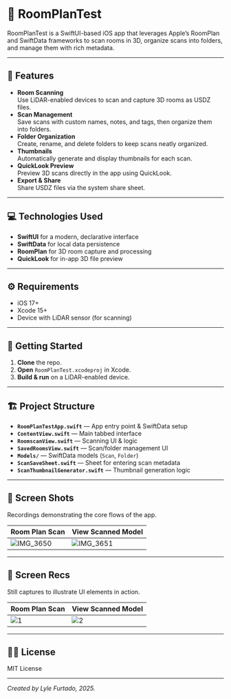 # 📱 RoomPlanTest

RoomPlanTest is a SwiftUI-based iOS app that leverages Apple’s RoomPlan and SwiftData frameworks to scan rooms in 3D, organize scans into folders, and manage them with rich metadata.

---

## 💫 Features

- **Room Scanning**  
  Use LiDAR-enabled devices to scan and capture 3D rooms as USDZ files.  
- **Scan Management**  
  Save scans with custom names, notes, and tags, then organize them into folders.  
- **Folder Organization**  
  Create, rename, and delete folders to keep scans neatly organized.  
- **Thumbnails**  
  Automatically generate and display thumbnails for each scan.  
- **QuickLook Preview**  
  Preview 3D scans directly in the app using QuickLook.  
- **Export & Share**  
  Share USDZ files via the system share sheet.

---

## 💻 Technologies Used

- **SwiftUI** for a modern, declarative interface  
- **SwiftData** for local data persistence  
- **RoomPlan** for 3D room capture and processing  
- **QuickLook** for in-app 3D file preview

---

## ⚙️ Requirements

- iOS 17+  
- Xcode 15+  
- Device with LiDAR sensor (for scanning)

---

## 🏁 Getting Started

1. **Clone** the repo.  
2. **Open** `RoomPlanTest.xcodeproj` in Xcode.  
3. **Build & run** on a LiDAR-enabled device.

---

## 🏗️ Project Structure

- **`RoomPlanTestApp.swift`** — App entry point & SwiftData setup  
- **`ContentView.swift`** — Main tabbed interface  
- **`RoomscanView.swift`** — Scanning UI & logic  
- **`SavedRoomsView.swift`** — Scan/folder management UI  
- **`Models/`** — SwiftData models (`Scan`, `Folder`)  
- **`ScanSaveSheet.swift`** — Sheet for entering scan metadata  
- **`ScanThumbnailGenerator.swift`** — Thumbnail generation logic  

---

## 🎥 Screen Shots
Recordings demonstrating the core flows of the app.

| Room Plan Scan                                                                 | View Scanned Model                                                                |
|-------------------------------------------------------------------------------|-----------------------------------------------------------------------------------|
| ![IMG_3650](https://github.com/user-attachments/assets/a2595070-f982-44db-8c0d-8bf32b875380) | ![IMG_3651](https://github.com/user-attachments/assets/562a8c3a-2aa0-4714-bbfb-5919bb17d000)

---

## 📸  Screen Recs
Still captures to illustrate UI elements in action.

| Room Plan Scan                                                  | View Scanned Model                                       |
|-----------------------------------------------------------------|----------------------------------------------------------|
| ![1](https://github.com/user-attachments/assets/9bf47223-66e4-4c61-b5d5-95e03c621046)| ![2](https://github.com/user-attachments/assets/fe8dac72-cd89-4285-8d67-d96e8c2e94d4)|


---

## 👮‍♂️ License

MIT License

---

*Created by Lyle Furtado, 2025.*  
